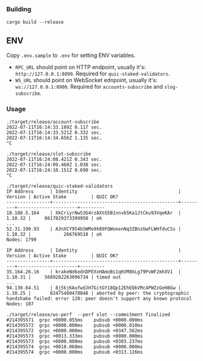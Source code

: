 # 

### Building

```
cargo build --release
```

## ENV

Copy `.env.sample` to `.env` for setting ENV variables.
- `RPC_URL` should point on HTTP endpoint, usually it's: `http://127.0.0.1:8899`. Required for `quic-staked-validators`.
- `WS_URL` should point on WebSocket ednpoint, usually it's: `ws://127.0.0.1:8900`. Required for `accounts-subscribe` and `slog-subscribe`.

### Usage

```
./target/release/account-subscribe
2022-07-11T16:14:33.189Z 0.117 sec.
2022-07-11T16:14:33.521Z 0.332 sec.
2022-07-11T16:14:34.656Z 1.135 sec.
^C
```

```
./target/release/slot-subscribe
2022-07-11T16:24:08.421Z 0.343 sec.
2022-07-11T16:24:09.460Z 1.038 sec.
2022-07-11T16:24:10.151Z 0.690 sec.
^C
```

```
./target/release/quic-staked-validators
IP Address      | Identity                                     | Version | Active Stake         | QUIC OK?
----------------+----------------------------------------------+---------+----------------------+---------
18.188.5.164    | XkCriyrNwS3G4rzAXtG5B1nnvb5Ka1JtCku93VqeKAr  | 1.10.32 |     8617029373399950 | ok
...
52.31.190.93    | A3nXCY954bSWMo9kB9FQWoeenNq3ZBnzUwFLWHfduCSs | 1.10.32 |            266769518 | ok
Nodes: 1799

IP Address      | Identity                                     | Version | Active Stake         | QUIC OK?
----------------+----------------------------------------------+---------+----------------------+---------
35.164.26.16    | krakeNd6ednDPEXxHAmoBs1qKVM8kLg79PvWF2mhXV1  | 1.10.31 |     5689282263096734 | timed out
...
94.130.64.51    | 8j5kjKAufwdJH7GitGY18Qp12EhEQkVMc4PWZzGeH8Gw | 1.10.25 |       82475460478848 | aborted by peer: the cryptographic handshake failed: error 120: peer doesn't support any known protocol
Nodes: 107
```

```
./target/release/ws-perf  --perf slot --commitment finalized
#214395571	grpc +0000.055ms	pubsub +0000.000ms
#214395572	grpc +0000.000ms	pubsub +0000.010ms
#214395572	grpc +0000.000ms	pubsub +0347.562ms
#214395573	grpc +0013.333ms	pubsub +0000.000ms
#214395573	grpc +0000.000ms	pubsub +0383.237ms
#214395574	grpc +0018.060ms	pubsub +0000.000ms
#214395574	grpc +0000.000ms	pubsub +0313.126ms
```
